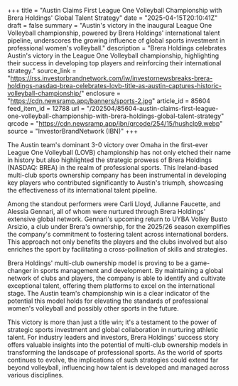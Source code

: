 +++
title = "Austin Claims First League One Volleyball Championship with Brera Holdings' Global Talent Strategy"
date = "2025-04-15T20:10:41Z"
draft = false
summary = "Austin's victory in the inaugural League One Volleyball championship, powered by Brera Holdings' international talent pipeline, underscores the growing influence of global sports investment in professional women's volleyball."
description = "Brera Holdings celebrates Austin's victory in the League One Volleyball championship, highlighting their success in developing top players and reinforcing their international strategy."
source_link = "https://rss.investorbrandnetwork.com/iw/investornewsbreaks-brera-holdings-nasdaq-brea-celebrates-lovb-title-as-austin-captures-historic-volleyball-championship/"
enclosure = "https://cdn.newsramp.app/banners/sports-2.jpg"
article_id = 85604
feed_item_id = 12788
url = "/202504/85604-austin-claims-first-league-one-volleyball-championship-with-brera-holdings-global-talent-strategy"
qrcode = "https://cdn.newsramp.app/ibn/qrcode/254/15/hushclp9.webp"
source = "InvestorBrandNetwork (IBN)"
+++

<p>The Austin team's dominant 3-0 victory over Omaha in the first-ever League One Volleyball (LOVB) championship has not only etched their name in history but also highlighted the strategic prowess of Brera Holdings (NASDAQ: BREA) in the realm of professional sports. This Ireland-based multi-club sports ownership company has been instrumental in developing key players who contributed significantly to Austin's triumph, showcasing the effectiveness of its international talent pipeline.</p><p>Among the standout performers were Carli Lloyd, Julianne Faucette, and Alessia Gennari, all of whom were nurtured through Brera Holdings' extensive global network. Gennari's upcoming return to UYBA Volley Busto Arsizio, a club under Brera's ownership, for the 2025/26 season exemplifies the company's commitment to fostering talent across international borders. This approach not only benefits the players and the clubs involved but also enriches the sport by facilitating a cross-pollination of skills and strategies.</p><p>Brera Holdings' multi-club ownership model is proving to be a game-changer in sports management and development. By maintaining a global network of clubs and players, the company is able to identify and cultivate exceptional talent, offering them platforms to excel on the international stage. The Austin team's championship win is a clear indicator of the potential this model holds for elevating the standards of professional women's volleyball and possibly other sports in the future.</p><p>This victory is more than just a title win; it's a testament to the power of strategic sports investment and global collaboration in nurturing athletic talent. For industry leaders and investors, Brera Holdings' success story offers valuable insights into the potential of multi-club ownership models in transforming the landscape of professional sports. As the world of sports continues to evolve, the implications of such strategies could extend far beyond volleyball, influencing how talent is developed and managed across various disciplines.</p>